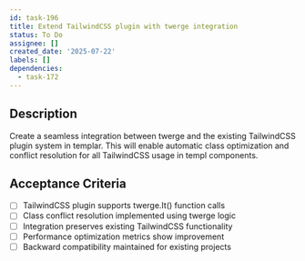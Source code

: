 ```yaml
---
id: task-196
title: Extend TailwindCSS plugin with twerge integration
status: To Do
assignee: []
created_date: '2025-07-22'
labels: []
dependencies:
  - task-172
---
```


## Description

Create a seamless integration between twerge and the existing TailwindCSS plugin system in templar. This will enable automatic class optimization and conflict resolution for all TailwindCSS usage in templ components.

## Acceptance Criteria

- [ ] TailwindCSS plugin supports twerge.It() function calls
- [ ] Class conflict resolution implemented using twerge logic
- [ ] Integration preserves existing TailwindCSS functionality
- [ ] Performance optimization metrics show improvement
- [ ] Backward compatibility maintained for existing projects
